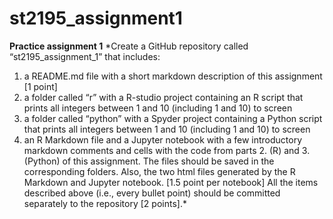 # st2195_assignment1

**Practice assignment 1**
*Create a GitHub repository called “st2195_assignment_1” that includes:
1. a README.md file with a short markdown description of this assignment [1 point]
2. a folder called “r” with a R-studio project containing an R script that prints all integers between 1 and 10 (including 1 and 10) to screen
3. a folder called “python” with a Spyder project containing a Python script that prints all integers between 1 and 10 (including 1 and 10) to screen
4. an R Markdown file and a Jupyter notebook with a few introductory markdown comments and cells with the code from parts 2. (R) and 3. (Python) of this assignment. The files should be saved in the corresponding folders. Also, the two html files generated by the R Markdown and Jupyter notebook. [1.5 point per notebook]
All the items described above (i.e., every bullet point) should be committed separately to the repository [2 points].*
